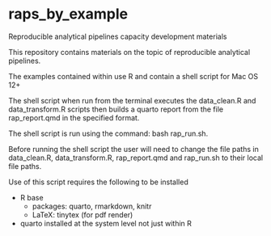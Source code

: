 # raps_by_example
Reproducible analytical pipelines capacity development materials

This repository contains materials on the topic of reproducible analytical pipelines.

The examples contained within use R and contain a shell script for Mac OS 12+

The shell script when run from the terminal executes the data_clean.R and data_transform.R scripts then builds a quarto report from the file rap_report.qmd in the specified format.

The shell script is run using the command: bash rap_run.sh.

Before running the shell script the user will need to change the file paths in data_clean.R, data_transform.R, rap_report.qmd and rap_run.sh to their local file paths.

Use of this script requires the following to be installed
- R base
  - packages: quarto, rmarkdown, knitr
  - LaTeX: tinytex (for pdf render)
- quarto installed at the system level not just within R
